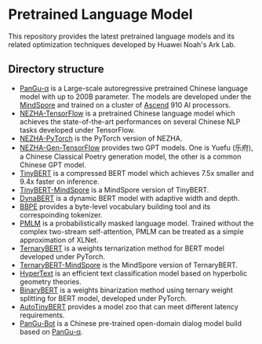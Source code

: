 # Pretrained Language Model

This repository provides the latest pretrained language models and its related optimization techniques developed by Huawei Noah's Ark Lab.

## Directory structure
* [PanGu-α](https://github.com/huawei-noah/Pretrained-Language-Model/tree/master/PanGu-α) is a Large-scale autoregressive pretrained Chinese language model with up to 200B parameter. The models are developed under the [MindSpore](https://www.mindspore.cn/en) and trained on a cluster of [Ascend](https://e.huawei.com/en/products/servers/ascend) 910 AI processors.
* [NEZHA-TensorFlow](https://github.com/huawei-noah/Pretrained-Language-Model/tree/master/NEZHA-TensorFlow) is a pretrained Chinese language model which achieves the state-of-the-art performances on several Chinese NLP tasks developed under TensorFlow.
* [NEZHA-PyTorch](https://github.com/huawei-noah/Pretrained-Language-Model/tree/master/NEZHA-PyTorch) is the PyTorch version of NEZHA.
* [NEZHA-Gen-TensorFlow](https://github.com/huawei-noah/Pretrained-Language-Model/tree/master/NEZHA-Gen-TensorFlow) provides two GPT models. One is Yuefu (乐府), a Chinese Classical Poetry generation model, the other is a common Chinese GPT model.
* [TinyBERT](https://github.com/huawei-noah/Pretrained-Language-Model/tree/master/TinyBERT) is a compressed BERT model which achieves 7.5x smaller and 9.4x faster on inference.
* [TinyBERT-MindSpore](https://github.com/huawei-noah/Pretrained-Language-Model/tree/master/TinyBERT-MindSpore) is a MindSpore version of TinyBERT.
* [DynaBERT](https://github.com/huawei-noah/Pretrained-Language-Model/tree/master/DynaBERT) is a dynamic BERT model with adaptive width and depth.
* [BBPE](https://github.com/huawei-noah/Pretrained-Language-Model/tree/master/BBPE) provides a byte-level vocabulary building tool and its correspoinding tokenizer.
* [PMLM](https://github.com/huawei-noah/Pretrained-Language-Model/tree/master/PMLM) is a probabilistically masked language model. Trained without the complex two-stream self-attention, PMLM can be treated as a simple approximation of XLNet.
* [TernaryBERT](https://github.com/huawei-noah/Pretrained-Language-Model/tree/master/TernaryBERT) is a weights ternarization method for BERT model developed under PyTorch.
* [TernaryBERT-MindSpore](https://github.com/huawei-noah/Pretrained-Language-Model/tree/master/TernaryBERT-MindSpore) is the MindSpore version of TernaryBERT.
* [HyperText](https://github.com/huawei-noah/Pretrained-Language-Model/tree/master/HyperText) is an efficient text classification model based on hyperbolic geometry theories.
* [BinaryBERT](https://github.com/huawei-noah/Pretrained-Language-Model/tree/master/BinaryBERT) is a weights binarization method using ternary weight splitting for BERT model, developed under PyTorch.
* [AutoTinyBERT](https://github.com/huawei-noah/Pretrained-Language-Model/tree/master/AutoTinyBERT) provides a model zoo that can meet different latency requirements.
* [PanGu-Bot](https://github.com/huawei-noah/Pretrained-Language-Model/tree/master/PanGu-Bot) is a Chinese pre-trained open-domain dialog model build based on [PanGu-α](https://github.com/huawei-noah/Pretrained-Language-Model/tree/master/PanGu-α).
